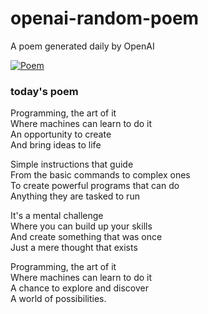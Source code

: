 
# openai-random-poem
 A poem generated daily by OpenAI

[![Poem](https://github.com/fbiego/openai-random-poem/actions/workflows/main.yml/badge.svg)](https://github.com/fbiego/openai-random-poem/actions/workflows/main.yml)

### today's poem  
  
Programming, the art of it  
Where machines can learn to do it  
An opportunity to create  
And bring ideas to life  
  
Simple instructions that guide  
From the basic commands to complex ones  
To create powerful programs that can do  
Anything they are tasked to run  
  
It's a mental challenge  
Where you can build up your skills  
And create something that was once  
Just a mere thought that exists  
  
Programming, the art of it  
Where machines can learn to do it  
A chance to explore and discover  
A world of possibilities.